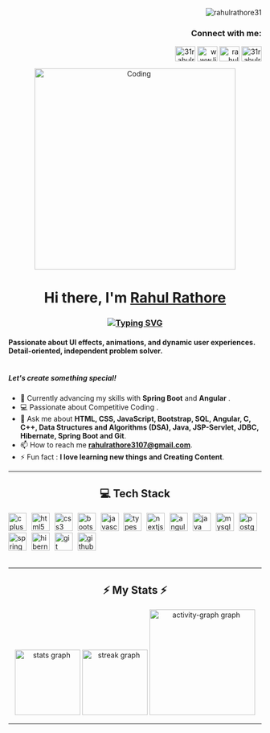 <p align="right"> <img src="https://komarev.com/ghpvc/?username=rahulrathore31&label=Profile%20views&color=0e75b6&style=flat" alt="rahulrathore31" /> </p>
<h3 align="right">Connect with me:</h3>
<p align="right">
<a href="https://twitter.com/31rahulrathore" target="blank"><img align="center" src="https://raw.githubusercontent.com/rahuldkjain/github-profile-readme-generator/master/src/images/icons/Social/twitter.svg" alt="31rahulrathore" height="30" width="40" /></a>
<a href="https://www.linkedin.com/in/rahul-rathore-6529951b0/overlay/about-this-profile/?lipi=urn%3Ali%3Apage%3Ad_flagship3_profile_view_base%3BDkggUwhwTmm4gAQuT%2BYZ6w%3D%3D" target="blank"><img align="center" src="https://raw.githubusercontent.com/rahuldkjain/github-profile-readme-generator/master/src/images/icons/Social/linked-in-alt.svg" alt="www.linkedin.com/in/rahul-rathore-6529951b0" height="30" width="40" /></a>
<a href="https://fb.com/rahul rathore" target="blank"><img align="center" src="https://raw.githubusercontent.com/rahuldkjain/github-profile-readme-generator/master/src/images/icons/Social/facebook.svg" alt="rahul rathore" height="30" width="40" /></a>
<a href="https://instagram.com/31rahulrathore" target="blank"><img align="center" src="https://raw.githubusercontent.com/rahuldkjain/github-profile-readme-generator/master/src/images/icons/Social/instagram.svg" alt="31rahulrathore" height="30" width="40" /></a>
</p>

<div align="center">
<img align="center" alt="Coding" width="400" src="https://cdn.dribbble.com/users/1162077/screenshots/3848914/programmer.gif">
</div>
<h1 align="center">Hi there, I'm <a href="https://www.linkedin.com/in/uday-sharma-602b33267/">Rahul Rathore</a>
<h3 align="center"><a href="https://git.io/typing-svg"><img src="https://readme-typing-svg.demolab.com?font=Fira+Code&size=25&pause=1000&color=19FFD6&center=true&vCenter=true&width=800&lines=A+passionate+Full+Stack+Developer+from+India" alt="Typing SVG" /></a>
</h3>

<h4 align="left">Passionate about UI effects, animations, and dynamic user experiences. Detail-oriented, independent problem solver.<br><br></h4>
<h5>Let's create something special!</h5>

- 🌱 Currently advancing my skills with <b>Spring Boot</b> and <b>Angular</b> .
- 💻 Passionate about Competitive Coding .
- 💬 Ask me about **HTML, CSS, JavaScript, Bootstrap, SQL, Angular, C, C++, Data Structures and Algorithms (DSA), Java, JSP-Servlet, JDBC, Hibernate, Spring Boot and Git**.
- 📫 How to reach me **rahulrathore3107@gmail.com**.
- ⚡ Fun fact : **I love learning new things and Creating Content**.

<hr/>



<h2 align="center">💻 Tech Stack </h2>

<div align="left">
   <img src="https://img.shields.io/badge/C++-00599C?logo=cplusplus&logoColor=white&style=for-the-badge" height="36" alt="cplusplus logo"  />
  <img width="2" />
  <img src="https://img.shields.io/badge/HTML5-E34F26?logo=html5&logoColor=white&style=for-the-badge" height="36" alt="html5 logo"  />
  <img width="2" />
  <img src="https://img.shields.io/badge/CSS3-1572B6?logo=css3&logoColor=white&style=for-the-badge" height="36" alt="css3 logo"  />
  <img width="2" />
  <img src="https://img.shields.io/badge/Bootstrap-7952B3?logo=bootstrap&logoColor=white&style=for-the-badge" height="36" alt="bootstrap logo"  />
  <img width="2" />
  <img src="https://img.shields.io/badge/JavaScript-F7DF1E?logo=javascript&logoColor=black&style=for-the-badge" height="36" alt="javascript logo" />
  <img width="2" />
  <img src="https://img.shields.io/badge/TypeScript-3178C6?logo=typescript&logoColor=white&style=for-the-badge" height="36" alt="typescript logo" />
  <img width="2" />
  <img src="https://img.shields.io/badge/Next.js-000000?logo=nextdotjs&logoColor=white&style=for-the-badge" height="36" alt="nextjs logo" />
  <img width="2" />
  <img src="https://img.shields.io/badge/Angular-DD0031?logo=angular&logoColor=white&style=for-the-badge" height="36" alt="angular logo" />
  <img width="2" />
  <img src="https://img.shields.io/badge/Java-ED8B00?style=for-the-badge&logo=openjdk&logoColor=white" height="36" alt="java logo" />
  <img width="2" />
  <img src="https://img.shields.io/badge/MySQL-4479A1?logo=mysql&logoColor=white&style=for-the-badge" height="36" alt="mysql logo" />  
  <img width="2" />
  <img src="https://img.shields.io/badge/PostgreSQL-4169E1?logo=postgresql&logoColor=white&style=for-the-badge" height="36" alt="postgresql logo"  />
  <img width="2" />
  <img src="https://img.shields.io/badge/Spring-6DB33F?logo=spring&logoColor=black&style=for-the-badge" height="36" alt="spring logo"  />
  <img width="2" />
  <img src="https://img.shields.io/badge/Hibernate-59666C?logo=hibernate&logoColor=white&style=for-the-badge" height="36" alt="hibernate logo"  />
  <img width="2" />
  <img src="https://img.shields.io/badge/Git-F05032?logo=git&logoColor=white&style=for-the-badge" height="36" alt="git logo"  />
  <img width="2" />
  <img src="https://img.shields.io/badge/GitHub-181717?logo=github&logoColor=white&style=for-the-badge" height="36" alt="github logo"  />
  <img width="2" />
  <!--<img src="https://www.vectorlogo.zone/logos/adobe_illustrator/adobe_illustrator-icon.svg" alt="illustrator" width="40" height="40"/>
  <img width="2" />
  <img src="https://raw.githubusercontent.com/devicons/devicon/master/icons/amazonwebservices/amazonwebservices-original-wordmark.svg" alt="aws" width="40" height="40"/>
  <img width="2" />
  <img src="https://raw.githubusercontent.com/devicons/devicon/master/icons/docker/docker-original-wordmark.svg" alt="docker" width="40" height="40"/>
  <img width="2" /-->
</div>
<br clear="both">
<hr/>

<div align="center">
  <h2 align="center">⚡ My Stats ⚡</h2>
  <img src="https://github-readme-stats.vercel.app/api?username=RahulRathore31&hide_title=false&hide_rank=false&show_icons=true&include_all_commits=true&count_private=true&disable_animations=false&theme=codeSTACKr&locale=en&hide_border=false&order=1" height="130" alt="stats graph"  />
  <img src="https://streak-stats.demolab.com?user=RahulRathore31&locale=en&mode=daily&theme=codeSTACKr&hide_border=false&border_radius=5&order=3" height="130" alt="streak graph"  />
  <img src="https://github-readme-activity-graph.vercel.app/graph?username=RahulRathore31&radius=16&theme=modern-lilac&area=true&order=5&hide_border=false" height="210" alt="activity-graph graph"  />
</div>
<hr/>
<!-- <div align="center">

  <h2>🐍 My Contributions 🐍</h2>
  <br>
  <img alt="snake eating my contributions" src="https://raw.githubusercontent.com/salesp07/salesp07/output/github-contribution-grid-snake.svg" />
  
  <br/><br/><br/>
</div> -->
